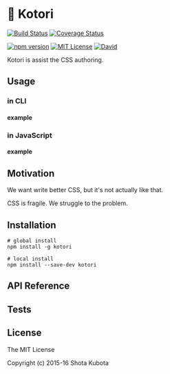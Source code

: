 # :baby_chick: Kotori

[![Build Status](http://img.shields.io/travis/kubosho/kotori.svg)](https://travis-ci.org/kubosho/kotori)
[![Coverage Status](https://coveralls.io/repos/kubosho/kotori/badge.svg?branch=master&service=github)](https://coveralls.io/github/kubosho/kotori?branch=master)

[![npm version](https://img.shields.io/npm/v/kotori.svg)](https://www.npmjs.com/package/kotori)
[![MIT License](http://img.shields.io/badge/license-MIT-green.svg)](https://github.com/kubosho/kotori/blob/master/LICENSE)
[![David](https://david-dm.org/kubosho/kotori.svg)](https://david-dm.org/kubosho/kotori)

Kotori is assist the CSS authoring.

## Usage

### in CLI

#### example

### in JavaScript

#### example

## Motivation

We want write better CSS, but it's not actually like that.

CSS is fragile. We struggle to the problem.

## Installation

```
# global install
npm install -g kotori

# local install
npm install --save-dev kotori
```

## API Reference

## Tests

## License

The MIT License

Copyright (c) 2015-16 Shota Kubota
